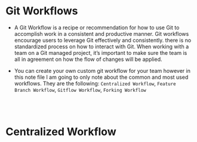 # Git Workflows

- A Git Workflow is a recipe or recommendation for how to use Git to accomplish work in a consistent and productive manner. Git workflows encourage users to leverage Git effectively and consistently. there is no standardized process on how to interact with Git. When working with a team on a Git managed project, it’s important to make sure the team is all in agreement on how the flow of changes will be applied.

- You can create your own custom git workflow for your team however in this note file I am going to only note about the common and most used workflows. They are the following: `Centralized Workflow`, `Feature Branch Workflow`, `Gitflow Workflow`, `Forking Workflow`

<br>
<br>

# Centralized Workflow

